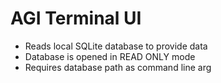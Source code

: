 # AGI Terminal UI
- Reads local SQLite database to provide data
- Database is opened in READ ONLY mode
- Requires database path as command line arg
